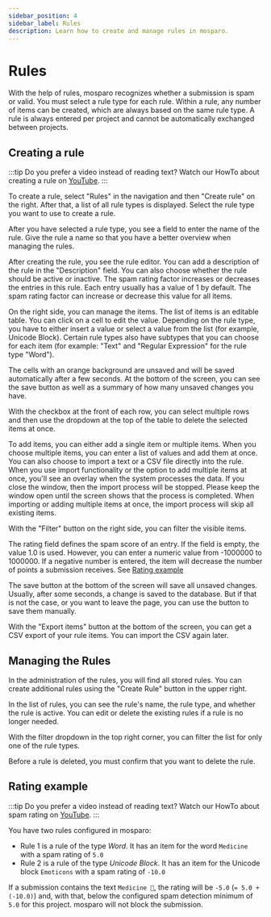 ```yaml
---
sidebar_position: 4
sidebar_label: Rules
description: Learn how to create and manage rules in mosparo.
---
```


# Rules

With the help of rules, mosparo recognizes whether a submission is spam or valid. You must select a rule type for each rule. Within a rule, any number of items can be created, which are always based on the same rule type. A rule is always entered per project and cannot be automatically exchanged between projects.

## Creating a rule

:::tip
Do you prefer a video instead of reading text? Watch our HowTo about creating a rule on [YouTube](https://www.youtube.com/watch?v=LKv9uzlkrhU).
:::

To create a rule, select "Rules" in the navigation and then "Create rule" on the right. After that, a list of all rule types is displayed. Select the rule type you want to use to create a rule.

After you have selected a rule type, you see a field to enter the name of the rule. Give the rule a name so that you have a better overview when managing the rules.

After creating the rule, you see the rule editor. You can add a description of the rule in the "Description" field. You can also choose whether the rule should be active or inactive. The spam rating factor increases or decreases the entries in this rule. Each entry usually has a value of 1 by default. The spam rating factor can increase or decrease this value for all items.

On the right side, you can manage the items. The list of items is an editable table. You can click on a cell to edit the value. Depending on the rule type, you have to either insert a value or select a value from the list (for example, Unicode Block). Certain rule types also have subtypes that you can choose for each item (for example: "Text" and "Regular Expression" for the rule type "Word").

The cells with an orange background are unsaved and will be saved automatically after a few seconds. At the bottom of the screen, you can see the save button as well as a summary of how many unsaved changes you have.

With the checkbox at the front of each row, you can select multiple rows and then use the dropdown at the top of the table to delete the selected items at once.

To add items, you can either add a single item or multiple items. When you choose multiple items, you can enter a list of values and add them at once. You can also choose to import a text or a CSV file directly into the rule. When you use import functionality or the option to add multiple items at once, you'll see an overlay when the system processes the data. If you close the window, then the import process will be stopped. Please keep the window open until the screen shows that the process is completed. When importing or adding multiple items at once, the import process will skip all existing items.

With the "Filter" button on the right side, you can filter the visible items.

The rating field defines the spam score of an entry. If the field is empty, the value 1.0 is used. However, you can enter a numeric value from -1000000 to 1000000. If a negative number is entered, the item will decrease the number of points a submission receives. See [Rating example](#rating-example)

The save button at the bottom of the screen will save all unsaved changes. Usually, after some seconds, a change is saved to the database. But if that is not the case, or you want to leave the page, you can use the button to save them manually.

With the "Export items" button at the bottom of the screen, you can get a CSV export of your rule items. You can import the CSV again later.

## Managing the Rules

In the administration of the rules, you will find all stored rules. You can create additional rules using the "Create Rule" button in the upper right.

In the list of rules, you can see the rule's name, the rule type, and whether the rule is active. You can edit or delete the existing rules if a rule is no longer needed.

With the filter dropdown in the top right corner, you can filter the list for only one of the rule types.

Before a rule is deleted, you must confirm that you want to delete the rule.

## Rating example

:::tip
Do you prefer a video instead of reading text? Watch our HowTo about spam rating on [YouTube](https://www.youtube.com/watch?v=mFcbiDDJl-A).
:::

You have two rules configured in mosparo:

- Rule 1 is a rule of the type _Word_. It has an item for the word `Medicine` with a spam rating of `5.0`
- Rule 2 is a rule of the type _Unicode Block_. It has an item for the Unicode block `Emoticons` with a spam rating of `-10.0`

If a submission contains the text `Medicine 💊`, the rating will be `-5.0` (`= 5.0 + (-10.0)`) and, with that, below the configured spam detection minimum of `5.0` for this project. mosparo will not block the submission.